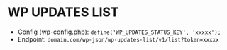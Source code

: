 # WP UPDATES LIST

* Config (wp-config.php): `define('WP_UPDATES_STATUS_KEY', 'xxxxx');`
* Endpoint: `domain.com/wp-json/wp-updates-list/v1/list?token=xxxxx`